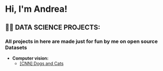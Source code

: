 <h1>Hi, I'm Andrea! </h1>

<h2>👨‍💻 DATA SCIENCE PROJECTS:</h2>
<h3>All projects in here are made just for fun by me on open source Datasets</h3>


- <b>Computer vision:</b>
  - [[CNN] Dogs and Cats](https://github.com/ANDREAaNAPPI/-CNN-Dogs-and-Cats)
